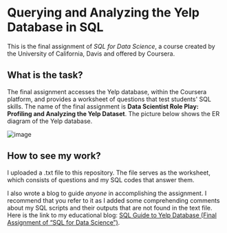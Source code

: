 # Querying and Analyzing the Yelp Database in SQL
This is the final assignment of _SQL for Data Science_, a course created by the University of California, Davis and offered by Coursera. 

## What is the task?
The final assignment accesses the Yelp database, within the Coursera platform, and provides a worksheet of questions that test students' SQL skills. The name of the final assignment is __Data Scientist Role Play: Profiling and Analyzing the Yelp Dataset__. The picture below shows the ER diagram of the Yelp database. 

![image](https://github.com/marvin-rubia/Querying-and-Analyzing-the-Yelp-Database-in-SQL/assets/140475770/0aebcbf7-5008-46bc-b61b-627ae5dc54d1)

## How to see my work?
I uploaded a .txt file to this repository. The file serves as the worksheet, which consists of questions and my SQL codes that answer them. 

I also wrote a blog to guide _anyone_ in accomplishing the assignment. I recommend that you refer to it as I added some comprehending comments about my SQL scripts and their outputs that are not found in the text file. Here is the link to my educational blog: [SQL Guide to Yelp Database (Final Assignment of “SQL for Data Science”)](https://marvinrubia.medium.com/sql-guide-to-yelp-database-final-assignment-of-sql-for-data-science-35a0a1091a07).
